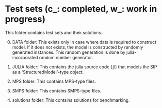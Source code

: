 # Test sets (c_: completed, w_: work in progress)

This folder contains test sets and their solutions.

0) DATA folder: This exists only in case where data is required to construct model. If it does not exists, the model is constructed by randomly generated instances. This random generation is done by julia-incorporated random number generator.

1) JULIA folder: This contains the julia source code (.jl) that models the SIP as a 'StructuredModel'-type object.

2) MPS folder: This contains MPS-type files.

3) SMPS folder: This contains SMPS-type files.

4) solutions folder: This contains solutions for benchmarking.


